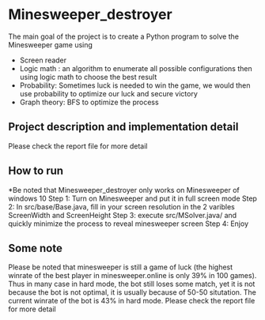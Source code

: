 # Minesweeper_destroyer
The main goal of the project is to create a Python program to solve the Minesweeper game
using
+ Screen reader
+ Logic math : an algorithm to enumerate all possible configurations then using logic math to
choose the best result
+ Probability: Sometimes luck is needed to win the game, we would then use probability
to optimize our luck and secure victory
+ Graph theory: BFS to optimize the process
## Project description and implementation detail
Please check the report file for more detail 
## How to run 
*Be noted that Minesweeper_destroyer only works on Minesweeper of windows 10
Step 1: Turn on Minesweeper and put it in full screen mode 
Step 2: In src/base/Base.java, fill in your screen resolution in the 2 varibles ScreenWidth and ScreenHeight
Step 3: execute src/MSolver.java/ and quickly minimize the process to reveal minesweeper screen
Step 4: Enjoy
## Some note 
Please be noted that minesweeper is still a game of luck (the highest winrate of the best player in minesweeper.online is only 39% in 100 games). Thus in many case in hard mode, the bot still loses some match, yet it is not because the bot is not optimal, it is usually because of 50-50 situtation. The current winrate of the bot is 43% in hard mode. Please check the report file for more detail
